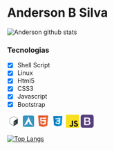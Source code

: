 # Anderson B Silva

![Anderson github stats](https://github-readme-stats.vercel.app/api?username=oandersonbsilva&show_icons=true&theme=graywhite)

### Tecnologias

- [x] Shell Script
- [x] Linux
- [x] Html5
- [x] CSS3
- [x] Javascript
- [x] Bootstrap 

<code><img height="30" src="https://raw.githubusercontent.com/oandersonbsilva/oandersonbsilva/master/1.png"></code>
<code><img height="30" src="https://raw.githubusercontent.com/oandersonbsilva/oandersonbsilva/master/2.png"></code>
<code><img height="30" src="https://raw.githubusercontent.com/oandersonbsilva/oandersonbsilva/master/3.png"></code>
<code><img height="30" src="https://raw.githubusercontent.com/oandersonbsilva/oandersonbsilva/master/4.png"></code>
<code><img height="30" src="https://raw.githubusercontent.com/oandersonbsilva/oandersonbsilva/master/5.png"></code>
<code><img height="30" src="https://raw.githubusercontent.com/oandersonbsilva/oandersonbsilva/master/6.png"></code>

[![Top Langs](https://github-readme-stats.vercel.app/api/top-langs/?username=oandersonbsilva&layout=compact)](https://github.com/oandersonbsilva/github-readme-stats)
